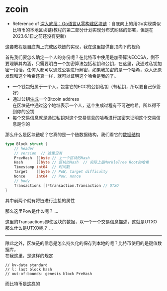 # zcoin

+ Reference of [深入底层：Go语言从零构建区块链](https://www.krad.top/zh-cn/categories/goblockchain/)：自底向上的用Go实现类似比特币的本地区块链(教程的第二部分计划实现分布式网络的部署，但是在2023.6.1日之前还没有更新)

这套教程是自底向上完成区块链的实现，我在这里提供自顶向下的视角

首先我们要怎么确定一个人的身份呢？在比特币中使用是加密算法ECCSA，倒不要理解其内涵，只需要明白一个加密算法包括私钥和公钥，在这里，我通过私钥加密一段话，任何人都可以通过公钥进行解密，如果我加密的是一个哈希，众人还原发现和这个哈希还真一样，就可以证明这个哈希是我的了。

+ 一个钱包归属于一个人，包含它的ECC的公钥私钥（有私钥，所以要自己保管好）
+ 通过公钥[生成](https://en.bitcoin.it/wiki/Technical_background_of_version_1_Bitcoin_addresses)一个Bitcoin address  
    在区块链中通过这个地址表示一个人，这个生成过程有不可逆哈希，所以得不到你的公钥
+ 每个交易信息就是通过私钥对这个交易信息的哈希进行加密来证明这个交易信息是你的

那么什么是区块链呢？它真的是一个链数据结构，我们看它的[数据结构](https://en.bitcoin.it/wiki/Block_hashing_algorithm)
```go
type Block struct {
	// header
	// version  // 这里没有
	PrevHash  []byte // 上一个区块的Hash
	Hash      []byte // 区块的Hash  // 实际上是MerkleTree Root的哈希
	Timestamp int64  // 时间戳
	Target    []byte // PoW, target difficulty
	Nonce     int64  // Pow. nonce
	// body
	Transactions []*transaction.Transaction // UTXO
}
```

其中前两个就有将链进行连接的属性

那么这里Pow是什么呢？
...


这里的Transactions即使区块的数据，以一个一个交易信息描述，这就是UTXO
那么什么是UTXO呢？
...


---

除此之外，区块链的信息是怎么持久化的保存到本地的呢？比特币使用的是键值数据库，  
在我这里，是这样的规定
```
// kv-data standard
// l: last block hash
// out-of-bounds: genesis block PreHash
```
而比特币是[这样](https://en.bitcoin.it/wiki/Bitcoin_Core_0.11_(ch_2):_Data_Storage)的